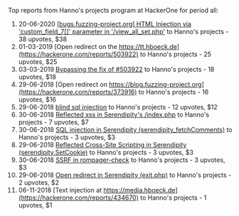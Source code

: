 Top reports from Hanno's projects program at HackerOne for period all:

1. 20-06-2020 [[bugs.fuzzing-project.org] HTML Injection via 'custom_field_7[]' parameter in '/view_all_set.php'](https://hackerone.com/reports/903869) to Hanno's projects - 38 upvotes, $38
2. 01-03-2019 [Open redirect on the https://tt.hboeck.de](https://hackerone.com/reports/503922) to Hanno's projects - 25 upvotes, $25
3. 03-03-2019 [Bypassing the fix of #503922](https://hackerone.com/reports/504509) to Hanno's projects - 18 upvotes, $18
4. 29-06-2018 [Open redirect on https://blog.fuzzing-project.org](https://hackerone.com/reports/373916) to Hanno's projects - 16 upvotes, $16
5. 29-06-2018 [blind sql injection](https://hackerone.com/reports/374027) to Hanno's projects - 12 upvotes, $12
6. 30-06-2018 [Reflected xss in Serendipity's /index.php](https://hackerone.com/reports/374100) to Hanno's projects - 7 upvotes, $7
7. 30-06-2018 [SQL injection in Serendipity (serendipity_fetchComments)](https://hackerone.com/reports/374748) to Hanno's projects - 3 upvotes, $3
8. 29-06-2018 [Reflected Cross-Site Scripting in Serendipity (serendipity.SetCookie)](https://hackerone.com/reports/373950) to Hanno's projects - 3 upvotes, $3
9. 30-06-2018 [SSRF in rompager-check](https://hackerone.com/reports/374818) to Hanno's projects - 3 upvotes, $3
10. 29-06-2018 [Open redirect in Serendipity (exit.php)](https://hackerone.com/reports/373932) to Hanno's projects - 2 upvotes, $2
11. 06-11-2018 [Text injection at https://media.hboeck.de](https://hackerone.com/reports/434670) to Hanno's projects - 1 upvotes, $1
